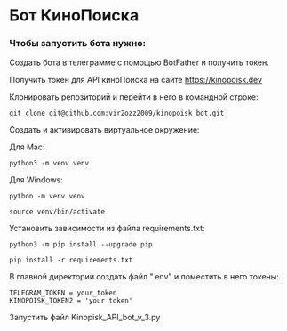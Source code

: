 # Бот КиноПоиска

### Чтобы запустить бота нужно:

Создать бота в телеграмме с помощью BotFather и получить токен.

Получить токен для API киноПоиска на сайте https://kinopoisk.dev

Клонировать репозиторий и перейти в него в командной строке:

```
git clone git@github.com:vir2ozz2009/kinopoisk_bot.git
```

Cоздать и активировать виртуальное окружение:

Для Mac:
```
python3 -m venv venv
```

Для Windows:
```
python -m venv venv
```

```
source venv/bin/activate
```

Установить зависимости из файла requirements.txt:

```
python3 -m pip install --upgrade pip
```

```
pip install -r requirements.txt
```

В главной директории создать файл ".env" и поместить в него токены:

```
TELEGRAM_TOKEN = your_token
KINOPOISK_TOKEN2 = 'your token'
```

Запустить файл Kinopisk_API_bot_v_3.py
